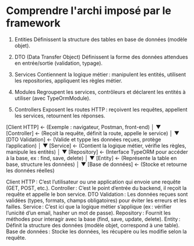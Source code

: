 # Comprendre l'archi imposé par le framework

1. Entities
   Définissent la structure des tables en base de données (modèle objet).

2. DTO (Data Transfer Object)
   Définissent la forme des données attendues en entrée/sortie (validation, typage).

3. Services
   Contiennent la logique métier : manipulent les entités, utilisent les repositories, appliquent les règles métier.

4. Modules
   Regroupent les services, contrôleurs et déclarent les entités à utiliser (avec TypeOrmModule).

5. Controllers
   Exposent les routes HTTP : reçoivent les requêtes, appellent les services, retournent les réponses.

[Client HTTP] ← (Exemple : navigateur, Postman, front-end)
│
▼
[Controller] ← (Reçoit la requête, définit la route, appelle le service)
│
▼
[DTO Validation] ← (Valide et typpe les données reçues, protège l’application)
│
▼
[Service] ← (Contient la logique métier, vérifie les règles, manipule les entités)
│
▼
[Repository] ← (Interface TypeORM pour accéder à la base, ex : find, save, delete)
│
▼
[Entity] ← (Représente la table en base, structure les données)
│
▼
[Base de données] ← (Stocke et retourne les données réelles)

Client HTTP : C’est l’utilisateur ou une application qui envoie une requête (GET, POST, etc.).
Controller : C’est le point d’entrée du backend, il reçoit la requête et appelle le bon service.
DTO Validation : Les données reçues sont validées (types, formats, champs obligatoires) pour éviter les erreurs et les failles.
Service : C’est ici que la logique métier s’applique (ex : vérifier l’unicité d’un email, hasher un mot de passe).
Repository : Fournit les méthodes pour interagir avec la base (find, save, update, delete).
Entity : Définit la structure des données (modèle objet, correspond à une table).
Base de données : Stocke les données, les récupère ou les modifie selon la requête.
